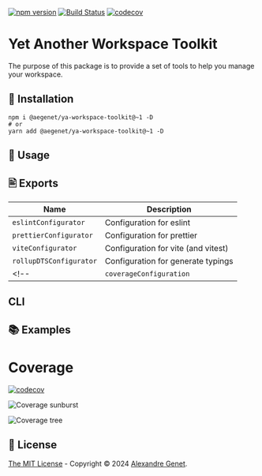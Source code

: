 [![npm version](https://img.shields.io/npm/v/@aegenet/ya-workspace-toolkit.svg)](https://www.npmjs.com/package/@aegenet/ya-workspace-toolkit)
[![Build Status](https://github.com/aegenet/ya-workspace-toolkit/actions/workflows/ci.yml/badge.svg)](https://github.com/aegenet/ya-workspace-toolkit/actions)
[![codecov](https://codecov.io/gh/aegenet/ya-workspace-toolkit/branch/main/graph/badge.svg?token=4E9LC0O0X1)](https://codecov.io/gh/aegenet/ya-workspace-toolkit)
<br />

# Yet Another Workspace Toolkit

The purpose of this package is to provide a set of tools to help you manage your workspace.

## 💾 Installation

```shell
npm i @aegenet/ya-workspace-toolkit@~1 -D
# or
yarn add @aegenet/ya-workspace-toolkit@~1 -D
```

## 📝 Usage

## 🖹 Exports

| Name | Description |
| --- | --- |
| `eslintConfigurator` | Configuration for eslint |
| `prettierConfigurator` | Configuration for prettier |
| `viteConfigurator` | Configuration for vite (and vitest) |
| `rollupDTSConfigurator` | Configuration for generate typings  |
<!-- | `coverageConfiguration` | Configuration for coverage | -->

## CLI


## 📚 Examples


# Coverage

[![codecov](https://codecov.io/gh/aegenet/ya-workspace-toolkit/branch/main/graph/badge.svg?token=4E9LC0O0X1)](https://codecov.io/gh/aegenet/ya-workspace-toolkit)

![Coverage sunburst](https://codecov.io/gh/aegenet/ya-workspace-toolkit/branch/main/graphs/sunburst.svg?token=4E9LC0O0X1)

![Coverage tree](https://codecov.io/gh/aegenet/ya-workspace-toolkit/branch/main/graphs/tree.svg?token=4E9LC0O0X1)

## 📝 License

[The MIT License](LICENSE) - Copyright © 2024 [Alexandre Genet](https://github.com/aegenet).
